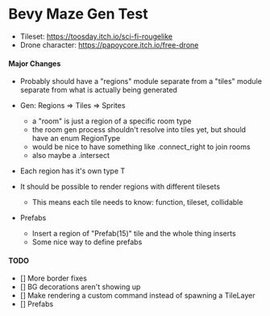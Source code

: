# Bevy Maze Gen Test

- Tileset: https://toosday.itch.io/sci-fi-rougelike
- Drone character: https://papoycore.itch.io/free-drone

#### Major Changes

- Probably should have a "regions" module separate from a "tiles" module separate from what is actually being generated
- Gen: Regions => Tiles => Sprites
  - a "room" is just a region of a specific room type
  - the room gen process shouldn't resolve into tiles yet, but should have an enum RegionType
  - would be nice to have something like .connect_right to join rooms
  - also maybe a .intersect
- Each region has it's own type T

- It should be possible to render regions with different tilesets
  - This means each tile needs to know: function, tileset, collidable
- Prefabs
  - Insert a region of "Prefab(15)" tile and the whole thing inserts
  - Some nice way to define prefabs

#### TODO

- [] More border fixes
- [] BG decorations aren't showing up
- [] Make rendering a custom command instead of spawning a TileLayer
- [] Prefabs
